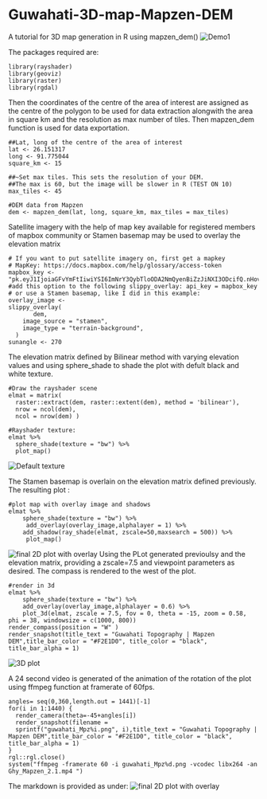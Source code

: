 # Guwahati-3D-map-Mapzen-DEM
A tutorial for 3D map generation in R using mapzen_dem()
![Demo1](https://github.com/Hwoabam/Guwahati-3D-map-Mapzen-DEM/blob/master/Media/Animation/Mapzen.gif)

The packages required are:
```{r}
library(rayshader)
library(geoviz)
library(raster)
library(rgdal)
```
Then the coordinates of the centre of the area of interest are assigned as the centre of the polygon to be used for data extraction alongwith the area in square km and the resolution as max number of tiles. Then mapzen_dem function is used for data exportation.
```{r}
##Lat, long of the centre of the area of interest
lat <- 26.151317
long <- 91.775044
square_km <- 15

##~Set max tiles. This sets the resolution of your DEM. 
##The max is 60, but the image will be slower in R (TEST ON 10)
max_tiles <- 45

#DEM data from Mapzen
dem <- mapzen_dem(lat, long, square_km, max_tiles = max_tiles)
```

Satellite imagery with the help of map key available for registered members of mapbox community or Stamen basemap may be used to overlay the elevation matrix
```{r fig1, fig.height = 15, fig.width = 10, align= "center"}
# If you want to put satellite imagery on, first get a mapkey
# MapKey: https://docs.mapbox.com/help/glossary/access-token
mapbox_key <- "pk.eyJ1IjoiaGFvYmFtIiwiYSI6ImNrY3QybTloODA2NmQyenBiZzJiNXI3ODcifQ.nHov5k4LBu9GwJPXI4SEBg"
#add this option to the following slippy_overlay: api_key = mapbox_key
# or use a Stamen basemap, like I did in this example:
overlay_image <-
slippy_overlay(
       dem,
    image_source = "stamen",
    image_type = "terrain-background",
  )
sunangle <- 270
```
The elevation matrix defined by Bilinear method with varying elevation values and using sphere_shade to shade the plot with defult black and white texture.
```{r fig2, fig.height = 15, fig.width = 10, align= "center"}
#Draw the rayshader scene
elmat = matrix(
  raster::extract(dem, raster::extent(dem), method = 'bilinear'),
  nrow = ncol(dem),
  ncol = nrow(dem) )

#Rayshader texture:
elmat %>%
  sphere_shade(texture = "bw") %>%
  plot_map()
```
![Default texture](https://github.com/Hwoabam/Guwahati-3D-map-Mapzen-DEM/blob/master/Media/Plots/BW.png)

The Stamen basemap is overlain on the elevation matrix defined previously. The resulting plot :
```{r fig3, fig.height = 15, fig.width = 10, align= "center"}
#plot map with overlay image and shadows
elmat %>%
    sphere_shade(texture = "bw") %>%
     add_overlay(overlay_image,alphalayer = 1) %>%
    add_shadow(ray_shade(elmat, zscale=50,maxsearch = 500)) %>%
     plot_map()
```
![final 2D plot with overlay](https://github.com/Hwoabam/Guwahati-3D-map-Mapzen-DEM/blob/master/Media/Plots/Stamen.png)
Using the PLot generated previoulsy and the elevation matrix, providing a zscale=7.5 and viewpoint parameters as desired. The compass is rendered to the west of the plot.
```{r fig5, fig.height = 15, fig.width = 10, align= "center"}
#render in 3d
elmat %>%
    sphere_shade(texture = "bw") %>%
    add_overlay(overlay_image,alphalayer = 0.6) %>%
    plot_3d(elmat, zscale = 7.5, fov = 0, theta = -15, zoom = 0.58, phi = 38, windowsize = c(1000, 800))
render_compass(position = "W" )
render_snapshot(title_text = "Guwahati Topography | Mapzen DEM",title_bar_color = "#F2E1D0", title_color = "black", title_bar_alpha = 1)
```
![3D plot](https://github.com/Hwoabam/Guwahati-3D-map-Mapzen-DEM/blob/master/Media/Snapshots/snapMp.png)

A 24 second video is generated of the animation of the rotation of the plot using ffmpeg function at framerate of 60fps. 
```{r eval=FALSE, include=FALSE}
angles= seq(0,360,length.out = 1441)[-1]
for(i in 1:1440) {
  render_camera(theta=-45+angles[i])
  render_snapshot(filename =
  sprintf("guwahati_Mpz%i.png", i),title_text = "Guwahati Topography | Mapzen DEM",title_bar_color = "#F2E1D0", title_color = "black", title_bar_alpha = 1)
}
rgl::rgl.close()
system("ffmpeg -framerate 60 -i guwahati_Mpz%d.png -vcodec libx264 -an Ghy_Mapzen_2.1.mp4 ")
```
The markdown is provided as under:
![final 2D plot with overlay](https://github.com/Hwoabam/Guwahati-3D-map-Mapzen-DEM/blob/master/Ghy_Mapzen.rmd)


